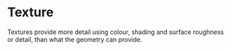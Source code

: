 Texture
=======

Textures provide more detail using colour, shading and surface roughness or detail, than what the geometry can provide.
